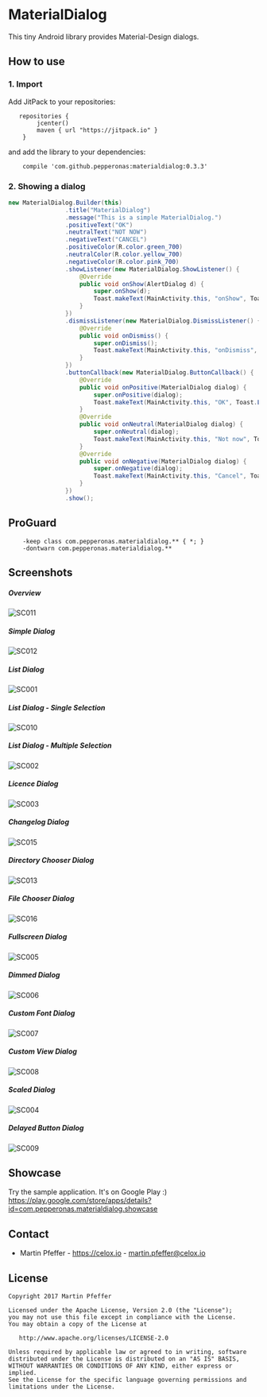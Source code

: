# MaterialDialog
This tiny Android library provides Material-Design dialogs.


## How to use
### 1. Import
Add JitPack to your repositories:
```
   repositories {
        jcenter()
        maven { url "https://jitpack.io" }
    }
```

and add the library to your dependencies:
```
    compile 'com.github.pepperonas:materialdialog:0.3.3'
```


### 2. Showing a dialog
```java
new MaterialDialog.Builder(this)
                .title("MaterialDialog")
                .message("This is a simple MaterialDialog.")
                .positiveText("OK")
                .neutralText("NOT NOW")
                .negativeText("CANCEL")
                .positiveColor(R.color.green_700)
                .neutralColor(R.color.yellow_700)
                .negativeColor(R.color.pink_700)
                .showListener(new MaterialDialog.ShowListener() {
                    @Override
                    public void onShow(AlertDialog d) {
                        super.onShow(d);
                        Toast.makeText(MainActivity.this, "onShow", Toast.LENGTH_SHORT).show();
                    }
                })
                .dismissListener(new MaterialDialog.DismissListener() {
                    @Override
                    public void onDismiss() {
                        super.onDismiss();
                        Toast.makeText(MainActivity.this, "onDismiss", Toast.LENGTH_SHORT).show();
                    }
                })
                .buttonCallback(new MaterialDialog.ButtonCallback() {
                    @Override
                    public void onPositive(MaterialDialog dialog) {
                        super.onPositive(dialog);
                        Toast.makeText(MainActivity.this, "OK", Toast.LENGTH_SHORT).show();
                    }
                    @Override
                    public void onNeutral(MaterialDialog dialog) {
                        super.onNeutral(dialog);
                        Toast.makeText(MainActivity.this, "Not now", Toast.LENGTH_SHORT).show();
                    }
                    @Override
                    public void onNegative(MaterialDialog dialog) {
                        super.onNegative(dialog);
                        Toast.makeText(MainActivity.this, "Cancel", Toast.LENGTH_SHORT).show();
                    }
                })
                .show();
```                


## ProGuard
```
    -keep class com.pepperonas.materialdialog.** { *; }
    -dontwarn com.pepperonas.materialdialog.**
```


## Screenshots

##### Overview
![SC011](screenshots/sc_tbl001.png?raw=true "Dialog Set Marker")
##### Simple Dialog
![SC012](screenshots/sc_tbl002.png?raw=true "Dialog Set Marker")
##### List Dialog
![SC001](screenshots/sc_phn001.png?raw=true "Dialog Set Marker")
##### List Dialog - Single Selection
![SC010](screenshots/sc_phn010.png?raw=true "Dialog Set Marker")
##### List Dialog - Multiple Selection
![SC002](screenshots/sc_phn002.png?raw=true "Dialog Set Marker")
##### Licence Dialog
![SC003](screenshots/sc_phn003.png?raw=true "Dialog Set Marker")
##### Changelog Dialog
![SC015](screenshots/sc_tbl005.png?raw=true "Dialog Set Marker")
##### Directory Chooser Dialog
![SC013](screenshots/sc_tbl003.png?raw=true "Dialog Set Marker")
##### File Chooser Dialog
![SC016](screenshots/sc_tbl006.png?raw=true "Dialog Set Marker")
##### Fullscreen Dialog
![SC005](screenshots/sc_phn005.png?raw=true "Dialog Set Marker")
##### Dimmed Dialog
![SC006](screenshots/sc_phn006.png?raw=true "Dialog Set Marker")
##### Custom Font Dialog
![SC007](screenshots/sc_phn007.png?raw=true "Dialog Set Marker")
##### Custom View Dialog
![SC008](screenshots/sc_phn008.png?raw=true "Dialog Set Marker")
##### Scaled Dialog
![SC004](screenshots/sc_phn004.png?raw=true "Dialog Set Marker")
##### Delayed Button Dialog
![SC009](screenshots/sc_phn009.png?raw=true "Dialog Set Marker")


## Showcase
Try the sample application. It's on Google Play :)
https://play.google.com/store/apps/details?id=com.pepperonas.materialdialog.showcase


## Contact

* Martin Pfeffer - https://celox.io - <martin.pfeffer@celox.io>


## License
    Copyright 2017 Martin Pfeffer

    Licensed under the Apache License, Version 2.0 (the "License");
    you may not use this file except in compliance with the License.
    You may obtain a copy of the License at

       http://www.apache.org/licenses/LICENSE-2.0

    Unless required by applicable law or agreed to in writing, software
    distributed under the License is distributed on an "AS IS" BASIS,
    WITHOUT WARRANTIES OR CONDITIONS OF ANY KIND, either express or implied.
    See the License for the specific language governing permissions and
    limitations under the License.


